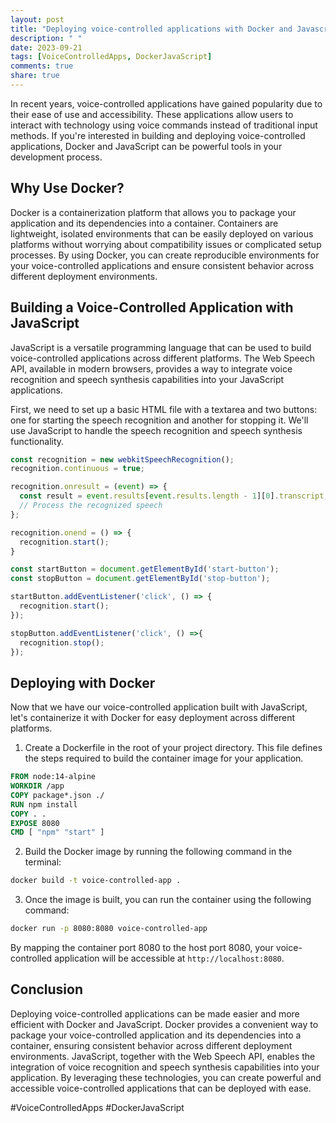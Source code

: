 ```yaml
---
layout: post
title: "Deploying voice-controlled applications with Docker and Javascript"
description: " "
date: 2023-09-21
tags: [VoiceControlledApps, DockerJavaScript]
comments: true
share: true
---
```


In recent years, voice-controlled applications have gained popularity due to their ease of use and accessibility. These applications allow users to interact with technology using voice commands instead of traditional input methods. If you're interested in building and deploying voice-controlled applications, Docker and JavaScript can be powerful tools in your development process.

## Why Use Docker?

Docker is a containerization platform that allows you to package your application and its dependencies into a container. Containers are lightweight, isolated environments that can be easily deployed on various platforms without worrying about compatibility issues or complicated setup processes. By using Docker, you can create reproducible environments for your voice-controlled applications and ensure consistent behavior across different deployment environments.

## Building a Voice-Controlled Application with JavaScript

JavaScript is a versatile programming language that can be used to build voice-controlled applications across different platforms. The Web Speech API, available in modern browsers, provides a way to integrate voice recognition and speech synthesis capabilities into your JavaScript applications.

First, we need to set up a basic HTML file with a textarea and two buttons: one for starting the speech recognition and another for stopping it. We'll use JavaScript to handle the speech recognition and speech synthesis functionality.

```javascript
const recognition = new webkitSpeechRecognition();
recognition.continuous = true;

recognition.onresult = (event) => {
  const result = event.results[event.results.length - 1][0].transcript;
  // Process the recognized speech
};

recognition.onend = () => {
  recognition.start();
}

const startButton = document.getElementById('start-button');
const stopButton = document.getElementById('stop-button');

startButton.addEventListener('click', () => {
  recognition.start();
});

stopButton.addEventListener('click', () =>{
  recognition.stop();
});
```

## Deploying with Docker

Now that we have our voice-controlled application built with JavaScript, let's containerize it with Docker for easy deployment across different platforms.

1. Create a Dockerfile in the root of your project directory. This file defines the steps required to build the container image for your application.

```Dockerfile
FROM node:14-alpine
WORKDIR /app
COPY package*.json ./
RUN npm install
COPY . .
EXPOSE 8080
CMD [ "npm" "start" ]
```

2. Build the Docker image by running the following command in the terminal:

```bash
docker build -t voice-controlled-app .
```

3. Once the image is built, you can run the container using the following command:

```bash
docker run -p 8080:8080 voice-controlled-app
```

By mapping the container port 8080 to the host port 8080, your voice-controlled application will be accessible at `http://localhost:8080`.

## Conclusion

Deploying voice-controlled applications can be made easier and more efficient with Docker and JavaScript. Docker provides a convenient way to package your voice-controlled application and its dependencies into a container, ensuring consistent behavior across different deployment environments. JavaScript, together with the Web Speech API, enables the integration of voice recognition and speech synthesis capabilities into your application. By leveraging these technologies, you can create powerful and accessible voice-controlled applications that can be deployed with ease.

#VoiceControlledApps #DockerJavaScript
